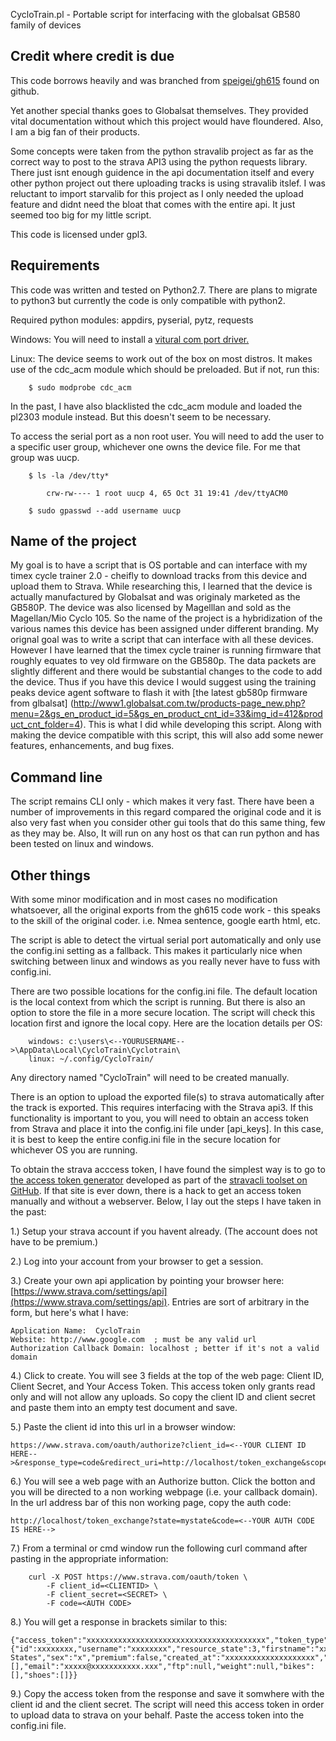 CycloTrain.pl - Portable script for interfacing with the globalsat GB580 family of devices

Credit where credit is due
---------------------------
This code borrows heavily and was branched from [speigei/gh615](https://github.com/speigei/gh615) found on github.

Yet another special thanks goes to Globalsat themselves. They provided vital documentation without which this project would have floundered.  Also, I am a big fan of their products.

Some concepts were taken from the python stravalib project as far as the correct way to post to the strava API3 using the python requests library. There just isnt enough guidence in the api documentation itself and every other python project out there uploading tracks is using stravalib itslef.  I was reluctant to import starvalib for this project as I only needed the upload feature and didnt need the bloat that comes with the entire api.  It just seemed too big for my little script.

This code is licensed under gpl3.

Requirements
------------
This code was written and tested on Python2.7.  There are plans to migrate to python3 but currently the code is only compatible with python2.

Required python modules:
appdirs, pyserial, pytz, requests

Windows:
You will need to install a [vitural com port driver.](http://www1.globalsat.com.tw/products-page_new.php?menu=2&gs_en_product_id=5&gs_en_product_cnt_id=34&img_id=469&product_cnt_folder=4)

Linux:
The device seems to work out of the box on most distros. It makes use of the cdc_acm module which should be preloaded.  But if not, run this:

		$ sudo modprobe cdc_acm	

In the past, I have also blacklisted the cdc_acm module and loaded the pl2303 module instead. But this doesn't seem to be necessary.

To access the serial port as a non root user.  You will need to add the user to a specific user group, whichever one owns the device file.  For me that group was uucp.

		$ ls -la /dev/tty*
		
			crw-rw---- 1 root uucp 4, 65 Oct 31 19:41 /dev/ttyACM0

		$ sudo gpasswd --add username uucp


Name of the project
-------------------
My goal is to have a script that is OS portable and can interface with my timex cycle trainer 2.0 - cheifly to download tracks from this device and upload them to Strava.  While researching this, I learned that the device is actually manufactured by Globalsat and was originaly marketed as the GB580P.  The device was also licensed by Magelllan and sold as the Magellan/Mio Cyclo 105.  So the name of the project is a hybridization of the various names this device has been assigned under different branding.  My orignal goal was to write a script that can interface with all these devices.  However I have learned that the timex cycle trainer is running firmware that roughly equates to vey old firmware on the GB580p.  The data packets are slightly different and there would be substantial changes to the code to add the device.  Thus if you have this device I would suggest using the training peaks device agent software to flash it with [the latest gb580p firmware from glbalsat] (http://www1.globalsat.com.tw/products-page_new.php?menu=2&gs_en_product_id=5&gs_en_product_cnt_id=33&img_id=412&product_cnt_folder=4).  This is what I did while developing this script.  Along with making the device compatible with this script, this will also add some newer features, enhancements, and bug fixes.

Command line
------------
The script remains CLI only - which makes it very fast.  There have been a number of improvements in this regard compared the original code and it is also very fast when you consider other gui tools that do this same thing, few as they may be. Also, It will run on any host os that can run python and has been tested on linux and windows.

Other things
------------
With some minor modification and in most cases no modification whatsoever, all the original exports from the gh615 code work - this speaks to the skill of the original coder.  i.e. Nmea sentence, google earth html, etc.

The script is able to detect the virtual serial port automatically and only use the config.ini setting as a fallback.  This makes it particularly nice when switching between linux and windows as you really never have to fuss with config.ini.

There are two possible locations for the config.ini file. The default location is the local context from which the script is running. But there is also an option to store the file in a more secure location. The script will check this location first and ignore the local copy. Here are the location details per OS:

        windows: c:\users\<--YOURUSERNAME-->\AppData\Local\CycloTrain\Cyclotrain\
        linux: ~/.config/CycloTrain/

Any directory named "CycloTrain" will need to be created manually.

There is an option to upload the exported file(s) to strava automatically after the track is exported. This requires interfacing with the Strava api3. If this functionality is important to you, you will need to obtain an access token from Strava and place it into the config.ini file under [api_keys]. In this case, it is best to keep the entire config.ini file in the secure location for whichever OS you are running.

To obtain the strava acccess token, I have found the simplest way is to go to [the access token generator](https://stravacli-dlenski.rhcloud.com) developed as part of the [stravacli toolset on GitHub](https://github.com/dlenski/stravacli).  If that site is ever down, there is a hack to get an access token manually and without a webserver. Below, I lay out the steps I have taken in the past:

1.) Setup your strava account if you havent already. (The account does not have to be premium.)

2.) Log into your account from your browser to get a session.

3.) Create your own api application by pointing your browser here: [https://www.strava.com/settings/api](https://www.strava.com/settings/api). Entries are sort of arbitrary in the form, but here's what I have:

	Application Name:  CycloTrain
	Website: http://www.google.com  ; must be any valid url
	Authorization Callback Domain: localhost ; better if it's not a valid domain

4.) Click to create.  You will see 3 fields at the top of the web page: Client ID, Client Secret, and Your Access Token.  This access token only grants read only and will not allow any uploads.  So copy the client ID and client secret and paste them into an empty test document and save. 

5.) Paste the client id into this url in a browser window:

	https://www.strava.com/oauth/authorize?client_id=<--YOUR CLIENT ID HERE-->&response_type=code&redirect_uri=http://localhost/token_exchange&scope=write&state=mystate&approval_prompt=force

6.) You will see a web page with an Authorize button.  Click the botton and you will be directed to a non working webpage (i.e. your callback domain).  In the url address bar of this non working page, copy the auth code:

 	http://localhost/token_exchange?state=mystate&code=<--YOUR AUTH CODE IS HERE-->

7.) From a terminal or cmd window run the following curl command after pasting in the appropriate information:

		curl -X POST https://www.strava.com/oauth/token \
		    -F client_id=<CLIENTID> \
		    -F client_secret=<SECRET> \
		    -F code=<AUTH CODE>

8.) You will get a response in brackets similar to this:

	{"access_token":"xxxxxxxxxxxxxxxxxxxxxxxxxxxxxxxxxxxxxxxx","token_type":"Bearer","athlete":{"id":xxxxxxxx,"username":"xxxxxxxx","resource_state":3,"firstname":"xxxx","lastname":"xxxx","city":"xxxxxxxxxxxxxx","state":"xxxx","country":"United States","sex":"x","premium":false,"created_at":"xxxxxxxxxxxxxxxxxxxx","updated_at":"xxxxxxxxxxxxxxxxxxxx","badge_type_id":0,"profile_medium":"avatar/athlete/medium.png","profile":"avatar/athlete/large.png","friend":null,"follower":null,"follower_count":0,"friend_count":0,"mutual_friend_count":0,"athlete_type":0,"date_preference":"%m/%d/%Y","measurement_preference":"feet","clubs":[],"email":"xxxxx@xxxxxxxxxxx.xxx","ftp":null,"weight":null,"bikes":[],"shoes":[]}}
 
9.) Copy the access token from the response and save it somwhere with the client id and the client secret. The script will need this access token in order to upload data to strava on your behalf. Paste the access token into the config.ini file.

